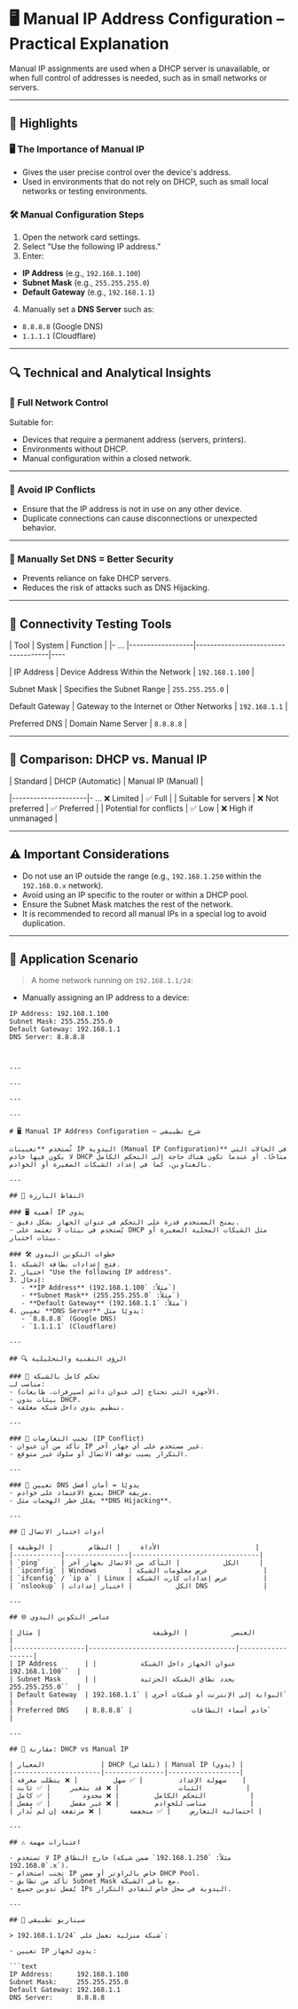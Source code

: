 # 🖥️ Manual IP Address Configuration – Practical Explanation

Manual IP assignments are used when a DHCP server is unavailable, or when full control of addresses is needed, such as in small networks or servers.

---

## 📌 Highlights

### 🖥️ The Importance of Manual IP
- Gives the user precise control over the device's address.
- Used in environments that do not rely on DHCP, such as small local networks or testing environments.

### 🛠️ Manual Configuration Steps
1. Open the network card settings.
2. Select "Use the following IP address."
3. Enter:
- **IP Address** (e.g., `192.168.1.100`)
- **Subnet Mask** (e.g., `255.255.255.0`)
- **Default Gateway** (e.g., `192.168.1.1`)
4. Manually set a **DNS Server** such as:
- `8.8.8.8` (Google DNS)
- `1.1.1.1` (Cloudflare)

---

## 🔍 Technical and Analytical Insights

### 🧭 Full Network Control
Suitable for:
- Devices that require a permanent address (servers, printers).
- Environments without DHCP.
- Manual configuration within a closed network.

---

### 🚫 Avoid IP Conflicts
- Ensure that the IP address is not in use on any other device.
- Duplicate connections can cause disconnections or unexpected behavior.

---

### 🔐 Manually Set DNS = Better Security
- Prevents reliance on fake DHCP servers.
- Reduces the risk of attacks such as DNS Hijacking.

---

## 🧪 Connectivity Testing Tools

| Tool | System | Function |
|- ... |------------------|------------------------------------|----

| IP Address | Device Address Within the Network | `192.168.1.100` |

Subnet Mask | Specifies the Subnet Range | `255.255.255.0` |

Default Gateway | Gateway to the Internet or Other Networks | `192.168.1.1` |

Preferred DNS | Domain Name Server | `8.8.8.8` |

---

## 🧩 Comparison: DHCP vs. Manual IP

| Standard | DHCP (Automatic) | Manual IP (Manual) |

|---------------------|- ... ❌ Limited | ✅ Full |
| Suitable for servers | ❌ Not preferred | ✅ Preferred |
| Potential for conflicts | ✅ Low | ❌ High if unmanaged |

---

## ⚠️ Important Considerations

- Do not use an IP outside the range (e.g., `192.168.1.250` within the `192.168.0.x` network).
- Avoid using an IP specific to the router or within a DHCP pool.
- Ensure the Subnet Mask matches the rest of the network.
- It is recommended to record all manual IPs in a special log to avoid duplication.

---

## 🧪 Application Scenario

> A home network running on `192.168.1.1/24`:

- Manually assigning an IP address to a device:

```text
IP Address: 192.168.1.100
Subnet Mask: 255.255.255.0
Default Gateway: 192.168.1.1
DNS Server: 8.8.8.8



---

---

---

---

# 🖥️ Manual IP Address Configuration – شرح تطبيقي

تُستخدم **تعيينات IP اليدوية (Manual IP Configuration)** في الحالات التي لا يكون فيها خادم DHCP متاحًا، أو عندما تكون هناك حاجة إلى التحكم الكامل بالعناوين، كما في إعداد الشبكات الصغيرة أو الخوادم.

---

## 📌 النقاط البارزة

### 🖥️ أهمية IP يدوي
- يمنح المستخدم قدرة على التحكم في عنوان الجهاز بشكل دقيق.
- يُستخدم في بيئات لا تعتمد على DHCP مثل الشبكات المحلية الصغيرة أو بيئات اختبار.

### 🛠️ خطوات التكوين اليدوي
1. فتح إعدادات بطاقة الشبكة.
2. اختيار "Use the following IP address".
3. إدخال:
   - **IP Address** (مثلاً: `192.168.1.100`)
   - **Subnet Mask** (مثلاً: `255.255.255.0`)
   - **Default Gateway** (مثلاً: `192.168.1.1`)
4. تعيين **DNS Server** يدويًا مثل:
   - `8.8.8.8` (Google DNS)
   - `1.1.1.1` (Cloudflare)

---

## 🔍 الرؤى التقنية والتحليلية

### 🧭 تحكم كامل بالشبكة
مناسب لـ:
- الأجهزة التي تحتاج إلى عنوان دائم (سيرفرات، طابعات).
- بيئات بدون DHCP.
- تنظيم يدوي داخل شبكة مغلقة.

---

### 🚫 تجنب التعارضات (IP Conflict)
- تأكد من أن عنوان IP غير مستخدم على أي جهاز آخر.
- التكرار يسبب توقف الاتصال أو سلوك غير متوقع.

---

### 🔐 تعيين DNS يدويًا = أمان أفضل
- يمنع الاعتماد على خوادم DHCP مزيفة.
- يقلل خطر الهجمات مثل **DNS Hijacking**.

---

## 🧪 أدوات اختبار الاتصال

| الأداة     | النظام         | الوظيفة                        |
|------------|----------------|--------------------------------|
| `ping`     | الكل           | التأكد من الاتصال بجهاز آخر     |
| `ipconfig` | Windows        | عرض معلومات الشبكة              |
| `ifconfig` / `ip a` | Linux | عرض إعدادات كارت الشبكة         |
| `nslookup` | الكل           | اختبار إعدادات DNS              |

---

## 🌐 عناصر التكوين اليدوي

| العنصر           | الوظيفة                            | مثال             |
|------------------|-------------------------------------|------------------|
| IP Address       | عنوان الجهاز داخل الشبكة           | `192.168.1.100`  |
| Subnet Mask      | يحدد نطاق الشبكة الجزئية           | `255.255.255.0`  |
| Default Gateway  | البوابة إلى الإنترنت أو شبكات أخرى | `192.168.1.1`    |
| Preferred DNS    | خادم أسماء النطاقات               | `8.8.8.8`        |

---

## 🧩 مقارنة: DHCP vs Manual IP

| المعيار              | DHCP (تلقائي) | Manual IP (يدوي) |
|----------------------|---------------|------------------|
| سهولة الإعداد         | ✅ سهل         | ❌ يتطلب معرفة    |
| الثبات               | ❌ قد يتغير     | ✅ ثابت           |
| التحكم الكامل         | ❌ محدود        | ✅ كامل           |
| مناسب للخوادم         | ❌ غير مفضل     | ✅ مفضل           |
| احتمالية التعارض     | ✅ منخفضة       | ❌ مرتفعة إن لم تُدار |

---

## ⚠️ اعتبارات مهمة

- لا تستخدم IP خارج النطاق (مثلاً: `192.168.1.250` ضمن شبكة `192.168.0.x`).
- تجنب استخدام IP خاص بالراوتر أو ضمن DHCP Pool.
- تأكد من تطابق Subnet Mask مع باقي الشبكة.
- يُفضل تدوين جميع IPs اليدوية في سجل خاص لتفادي التكرار.

---

## 🧪 سيناريو تطبيقي

> شبكة منزلية تعمل على `192.168.1.1/24`:

- تعيين IP يدوي لجهاز:

```text
IP Address:      192.168.1.100
Subnet Mask:     255.255.255.0
Default Gateway: 192.168.1.1
DNS Server:      8.8.8.8
